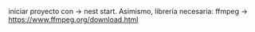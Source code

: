 iniciar proyecto con -> nest start. Asimismo, 
librería necesaria: ffmpeg -> https://www.ffmpeg.org/download.html
